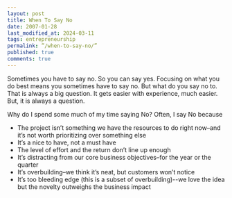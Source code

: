```yaml
---
layout: post
title: When To Say No
date: 2007-01-28
last_modified_at: 2024-03-11
tags: entrepreneurship
permalink: ”/when-to-say-no/”
published: true
comments: true
---
```

Sometimes you have to say no. So you can say yes. Focusing on what you do best means you sometimes have to say no. But what do you say no to. That is always a big question. It gets easier with experience, much easier. But, it is always a question.
<!--more-->
Why do I spend some much of my time saying No? Often, I say No because
- The project isn’t something we have the resources to do right now–and it’s not worth prioritizing over something else
- It’s a nice to have, not a must have
- The level of effort and the return don’t line up enough
- It’s distracting from our core business objectives–for the year or the quarter
- It’s overbuilding–we think it’s neat, but customers won’t notice
- It’s too bleeding edge (this is a subset of overbuilding)--we love the idea but the novelty outweighs the business impact
